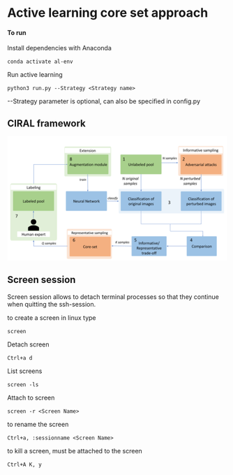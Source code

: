 # Active learning core set approach


#### To run

Install dependencies with Anaconda
```
conda activate al-env
```

Run active learning
```
python3 run.py --Strategy <Strategy name>
```

--Strategy parameter is optional, can also be specified in config.py



## CIRAL framework

![data flow](/images/ciral-framework-new.png)




## Screen session

Screen session allows to detach terminal processes so that they continue when quitting the ssh-session. 

to create a screen in linux type 
```
screen
```

Detach screen 
```
Ctrl+a d
```
List screens 
```
screen -ls
```
Attach to screen 
```
screen -r <Screen Name>
```
to rename the screen
```
Ctrl+a, :sessionname <Screen Name>
```

to kill a screen, must be attached to the screen
```
Ctrl+A K, y
```

